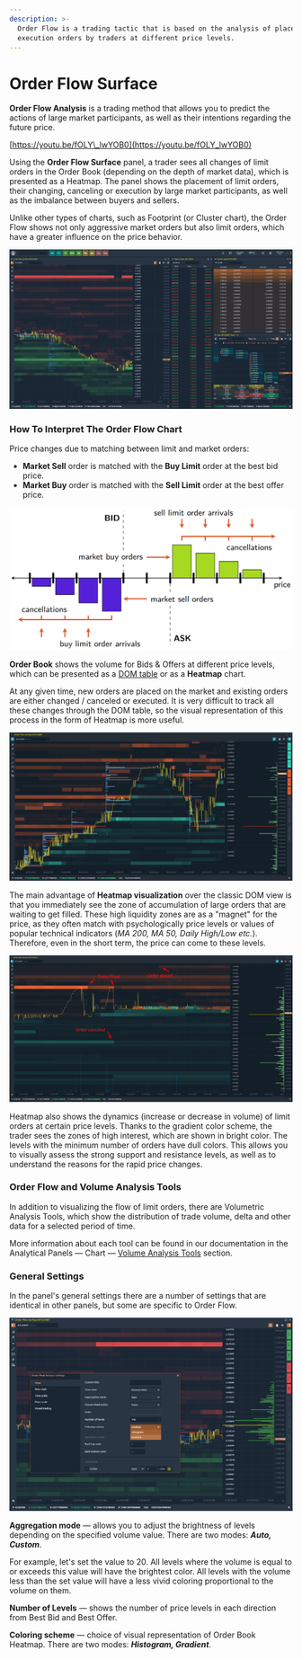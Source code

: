```yaml
---
description: >-
  Order Flow is a trading tactic that is based on the analysis of placement and
  execution orders by traders at different price levels.
---
```


# Order Flow Surface

**Order Flow Analysis** is a trading method that allows you to predict the actions of large market participants, as well as their intentions regarding the future price.

[https://youtu.be/fOLY\_lwYOB0](https://youtu.be/fOLY_lwYOB0)

Using the **Order Flow Surface** panel, a trader sees all changes of limit orders in the Order Book \(depending on the depth of market data\), which is presented as a Heatmap. The panel shows the placement of limit orders, their changing, canceling or execution by large market participants, as well as the imbalance between buyers and sellers.

Unlike other types of charts, such as Footprint \(or Cluster chart\), the Order Flow shows not only aggressive market orders but also limit orders, which have a greater influence on the price behavior.

![Order Flow Surface shows the evolution of allresting orders in the Limit Book](../.gitbook/assets/order-flow%20%281%29.png)

### **How To Interpret The Order Flow Chart**

Price changes due to matching between limit and market orders:

* **Market Sell** order is matched with the **Buy Limit** order at the best bid price.
* **Market Buy** order is matched with the **Sell Limit** order at the best offer price.

![](../.gitbook/assets/order-matching-algorithm.png)

**Order Book** shows the volume for Bids & Offers at different price levels, which can be presented as a [DOM table](../trading-panels/dom-trader.md) or as a **Heatmap** chart.

At any given time, new orders are placed on the market and existing orders are either changed / canceled or executed. It is very difficult to track all these changes through the DOM table, so the visual representation of this process in the form of Heatmap is more useful.

![](../.gitbook/assets/order-flow.png)

The main advantage of **Heatmap visualization** over the classic DOM view is that you immediately see the zone of accumulation of large orders that are waiting to get filled. These high liquidity zones are as a "magnet" for the price, as they often match with psychologically price levels or values of popular technical indicators \(_MA 200, MA 50, Daily High/Low etc._\). Therefore, even in the short term, the price can come to these levels.

![](../.gitbook/assets/order-flow-surface.png)

Heatmap also shows the dynamics \(increase or decrease in volume\) of limit orders at certain price levels. Thanks to the gradient color scheme, the trader sees the zones of high interest, which are shown in bright color. The levels with the minimum number of orders have dull colors. This allows you to visually assess the strong support and resistance levels, as well as to understand the reasons for the rapid price changes.

### Order Flow and Volume Analysis Tools

In addition to visualizing the flow of limit orders, there are Volumetric Analysis Tools, which show the distribution of trade volume, delta and other data for a selected period of time.

More information about each tool can be found in our documentation in the Analytical Panels — Chart — [Volume Analysis Tools](chart/volume-analysis-tools/) section.

### General Settings

In the panel's general settings there are a number of settings that are identical in other panels, but some are specific to Order Flow.

![](../.gitbook/assets/general-settings-of-order-flow.png)

**Aggregation mode**  — allows you to adjust the brightness of levels depending on the specified volume value. There are two modes: _**Auto, Custom**_.

For example, let's set the value to 20. All levels where the volume is equal to or exceeds this value will have the brightest color. All levels with the volume less than the set value will have a less vivid coloring proportional to the volume on them.

**Number of Levels** — shows the number of price levels in each direction from Best Bid and Best Offer.

**Coloring scheme** — choice of visual representation of Order Book Heatmap. There are two modes: _**Histogram, Gradient**_.

